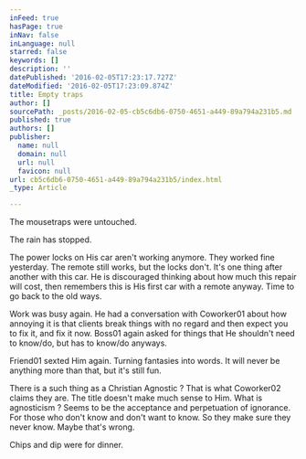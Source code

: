 ```yaml
---
inFeed: true
hasPage: true
inNav: false
inLanguage: null
starred: false
keywords: []
description: ''
datePublished: '2016-02-05T17:23:17.727Z'
dateModified: '2016-02-05T17:23:09.874Z'
title: Empty traps
author: []
sourcePath: _posts/2016-02-05-cb5c6db6-0750-4651-a449-89a794a231b5.md
published: true
authors: []
publisher:
  name: null
  domain: null
  url: null
  favicon: null
url: cb5c6db6-0750-4651-a449-89a794a231b5/index.html
_type: Article

---
```

The mousetraps were untouched.

The rain has stopped.

The power locks on His car aren't working anymore. They worked fine yesterday. The remote still works, but the locks don't. It's one thing after another with this car. He is discouraged thinking about how much this repair will cost, then remembers this is His first car with a remote anyway. Time to go back to the old ways.

Work was busy again. He had a conversation with Coworker01 about how annoying it is that clients break things with no regard and then expect you to fix it, and fix it now. Boss01 again asked for things that He shouldn't need to know/do, but has to know/do anyways.

Friend01 sexted Him again. Turning fantasies into words. It will never be anything more than that, but it's still fun.

There is a such thing as a Christian Agnostic ? That is what Coworker02 claims they are. The title doesn't make much sense to Him. What is agnosticism ? Seems to be the acceptance and perpetuation of ignorance. For those who don't know and don't want to know. So they make sure they never know. Maybe that's wrong.

Chips and dip were for dinner.
